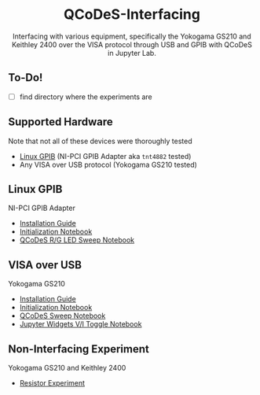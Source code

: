 <h1 align="center">
  QCoDeS-Interfacing
</h1>

<p align="center">
  Interfacing with various equipment, specifically the Yokogama GS210 and Keithley 2400 over the VISA protocol through USB and GPIB with QCoDeS in Jupyter Lab.
</p>

## To-Do!
- [ ] find directory where the experiments are

## Supported Hardware
Note that not all of these devices were thoroughly tested
- [Linux GPIB](https://linux-gpib.sourceforge.io/doc_html/supported-hardware.html) (NI-PCI GPIB Adapter aka `tnt4882` tested)
- Any VISA over USB protocol (Yokogama GS210 tested)

## Linux GPIB
NI-PCI GPIB Adapter
- [Installation Guide](/NI_PCI_GPIB/install.md)
- [Initialization Notebook](/NI_PCI_GPIB/Initialization_GPIB.ipynb)
- [QCoDeS R/G LED Sweep Notebook](/NI_PCI_GPIB/leds_sweep_+200mA.ipynb)

## VISA over USB
Yokogama GS210
- [Installation Guide](/GS210_USB/install.md)
- [Initialization Notebook](/GS210_USB/Initialization_Guide.ipynb)
- [QCoDeS Sweep Notebook](/GS210_USB/QCoDeS-GS210.ipynb)
- [Jupyter Widgets V/I Toggle Notebook](/GS210_USB/GS210_VI_Selector.ipynb)

## Non-Interfacing Experiment
Yokogama GS210 and Keithley 2400
- [Resistor Experiment](/Resistor_Circuit.md)